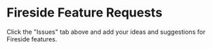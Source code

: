 # Fireside Feature Requests

Click the "Issues" tab above and add your ideas and suggestions for Fireside features.
